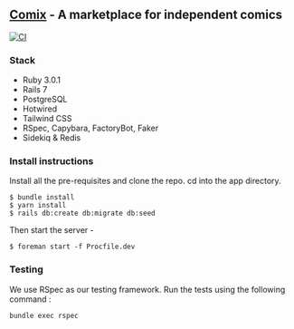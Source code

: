 ## [Comix](https://comix.life) - A marketplace for independent comics

[![CI](https://github.com/safewlabs/comix-mono/actions/workflows/ci.yml/badge.svg?branch=trunk)](https://github.com/safewlabs/comix-mono/actions/workflows/ci.yml)

### Stack

* Ruby 3.0.1
* Rails 7
* PostgreSQL
* Hotwired
* Tailwind CSS
* RSpec, Capybara, FactoryBot, Faker
* Sidekiq & Redis

### Install instructions

Install all the pre-requisites and clone the repo. cd into the app directory.

```shell
$ bundle install
$ yarn install
$ rails db:create db:migrate db:seed
```

Then start the server -

```shell
$ foreman start -f Procfile.dev
```

### Testing

We use RSpec as our testing framework. Run the tests using the following command :

```
bundle exec rspec
```